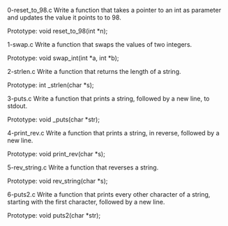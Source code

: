 0-reset_to_98.c Write a function that takes a pointer to an int as parameter and updates the value it points to to 98.

Prototype: void reset_to_98(int *n);

1-swap.c Write a function that swaps the values of two integers.

Prototype: void swap_int(int *a, int *b);

2-strlen.c Write a function that returns the length of a string.

Prototype: int _strlen(char *s);

3-puts.c Write a function that prints a string, followed by a new line, to stdout.

Prototype: void _puts(char *str);

4-print_rev.c Write a function that prints a string, in reverse, followed by a new line.

Prototype: void print_rev(char *s);

5-rev_string.c Write a function that reverses a string.

Prototype: void rev_string(char *s);

6-puts2.c Write a function that prints every other character of a string, starting with the first character, followed by a new line.

Prototype: void puts2(char *str);



